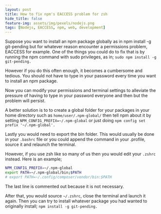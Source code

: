 ```yaml
---
layout: post
title: How to fix npm's EACCESS problem for zsh
hide_title: false
feature-img: assets/img/pexels/nodejs.png
tags: [Nodejs, EACCESS, npm, web, development]
---
```


Suppose you want to install an npm package globally  as in npm install -g git-pending but for whatever reason encounter a permissions problem, EACCESS for example. One of the things you could do to fix that is by running the npm command with sudo privileges, as in; `sudo npm install -g git-pending.`

However if you do this often enough, it becomes a cumbersome and tedious.
You should not have to type in your password every time you want to install an npm package.

Now you can modify your permissions and terminal settings to alleviate the pressure of having to type in your password everyone and then but the problem will persist.

A better solution is to to create a global folder for your packages in your home directory such as `home/user/.npm-global/` then tell npm about it by setting `NPM_CONFIG_PREFIX=~/.npm-global` or just doing `npm config set prefix '~/.npm-global'.`

Lastly you would need to export the bin folder. This would usually be done in your `.bashrc` file or you could append the command in your .profile, source it and relaunch the terminal.

However, if you use zsh like so many of us then you would edit your `.zshrc` instead. Here is an example;

```bash
NPM_CONFIG_PREFIX=~/.npm-global
export PATH=~/.npm-global/bin;$PATH
# export PATH=~/.config/composer/vendor/bin:$PATH
```

The last line is commented out because it is not necessary.

After that, you would source `~/.zshrc`, close the terminal and launch it again. Then you can try to install whatever package you had wanted to originally install; `npm install -g git-pending.`